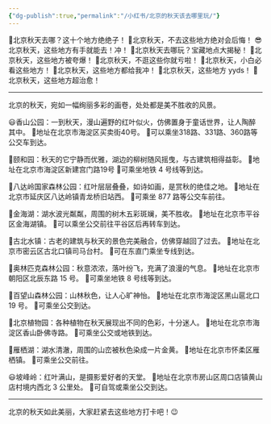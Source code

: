 ```yaml
---
{"dg-publish":true,"permalink":"/小红书/北京的秋天该去哪里玩/"}
---
```


🎈北京秋天去哪？这十个地方绝绝子！ 
🍂北京秋天，不去这些地方绝对会后悔！
😎北京秋天，这些地方有手就能去！冲！
🌻北京秋天去哪玩？宝藏地点大揭秘！
🚩北京秋天，这些地方被夸爆！
🍁北京秋天，不逛这些你就亏啦！
💖北京秋天，小白必看这些地方！
📍北京秋天，这些地方都给我冲！
🌈北京秋天，这些地方 yyds！
🎉北京秋天，这些地方超治愈！ 

---

北京的秋天，宛如一幅绚丽多彩的画卷，处处都是美不胜收的风景。

😃香山公园：一到秋天，漫山遍野的红叶似火，仿佛置身于童话世界，让人陶醉其中。
📍地址在北京市海淀区买卖街40号。
🚌可以乘坐318路、331路、360路等公交车到达。

🎈颐和园：秋天的它宁静而优雅，湖边的柳树随风摇曳，与古建筑相得益彰。
📍地址在北京市海淀区新建宫门路19号
🚌可乘坐地铁 4 号线等到达。

🌻八达岭国家森林公园：红叶层层叠叠，如诗如画，是赏秋的绝佳之地。
📍地址在北京市延庆区八达岭镇青龙桥旧站西。
🚌可乘坐 877 路等公交车前往。

💖金海湖：湖水波光粼粼，周围的树木五彩斑斓，美不胜收。
📍地址在北京市平谷区金海湖镇。
🚌可以乘坐公交前往平谷区后再转车到达。

🚩古北水镇：古老的建筑与秋天的景色完美融合，仿佛穿越回了过去。
📍地址在北京市密云区古北口镇司马台村。
🚌可在东直门乘坐专线到达。

🍁奥林匹克森林公园：秋意浓浓，落叶纷飞，充满了浪漫的气息。
📍地址在北京市朝阳区北辰东路 15 号。
🚌可乘坐地铁 8 号线等到达。

🎈百望山森林公园：山林秋色，让人心旷神怡。
📍地址在北京市海淀区黑山扈北口 19 号。
🚌可乘坐公交到达。

💖北京植物园：各种植物在秋天展现出不同的色彩，十分迷人。
📍地址在北京市海淀区香山卧佛寺路。
🚌可乘坐公交或地铁到达。

🌻雁栖湖：湖水清澈，周围的山峦被秋色染成一片金黄。
📍地址在北京市怀柔区雁栖镇。
🚌可乘坐公交前往。

😃坡峰岭：红叶满山，是摄影爱好者的天堂。
📍地址在北京市房山区周口店镇黄山店村境内西北 3 公里处。
🚌可自驾或乘坐公交到达。

---

北京的秋天如此美丽，大家赶紧去这些地方打卡吧！😉